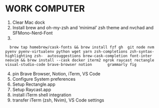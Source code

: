 # WORK COMPUTER
1. Clear Mac dock
2. Install brew and oh-my-zsh and ‘minimal’ zsh theme and nvchad and SFMono-Nerd-Font
3.
```shell
  brew tap homebrew/cask-fonts && brew install fzf gh  git node nvm pyenv pyenv-virtualenv python wget yarn zsh-completions zsh-syntax-highlighting zsh-  autosuggestions brew-cask-completion font-inter neovim && brew install --cask docker iterm2 ngrok raycast rectangle visual-studio-code brave-browser notion       grammarly fig  
```
4. pin Brave Browser, Notion, iTerm, VS Code
5. Configure System preferences
6. Setup Rectangle.app
7. Setup Raycast.app
8. install iTerm shell integration
9. transfer iTerm (zsh, Nvim), VS Code settings
